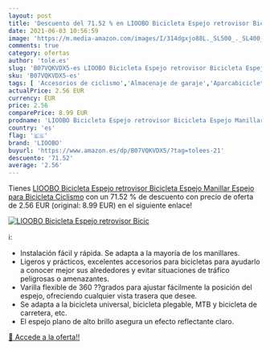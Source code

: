 ```yaml
---
layout: post
title: 'Descuento del 71.52 % en LIOOBO Bicicleta Espejo retrovisor Bicic'
date: 2021-06-03 10:56:59
image: 'https://m.media-amazon.com/images/I/314dgxjo88L._SL500_._SL400_.jpg'
comments: true
category: ofertas
author: 'tole.es'
slug: 'B07VQKVDX5-es LIOOBO Bicicleta Espejo retrovisor Bicicleta Espejo...'
sku: 'B07VQKVDX5-es'
tags: [ 'Accesorios de ciclismo','Almacenaje de garaje','Aparcabicicletas y soportes para bicicletas','Bricolaje y herramientas','Ciclismo','Deportes y aire libre','Espejos para bicicletas','Organización y almacenaje en casa','Ropa y equipo para deportes','bicicleta','lioobo', ]
actualPrice: 2.56 EUR
currency: EUR
price: 2.56
comparePrice: 8.99 EUR
prodname: 'LIOOBO Bicicleta Espejo retrovisor Bicicleta Espejo Manillar Espejo para Bicicleta Ciclismo'
country: 'es'
flag: '🇪🇸'
brand: 'LIOOBO'
buyurl: 'https://www.amazon.es/dp/B07VQKVDX5/?tag=tolees-21'
descuento: '71.52'
average: '2.56'
---
```


Tienes [LIOOBO Bicicleta Espejo retrovisor Bicicleta Espejo Manillar Espejo para Bicicleta Ciclismo](https://www.amazon.es/dp/B07VQKVDX5/?tag=tolees-21) con un 71.52 % de descuento con precio de oferta de 2.56 EUR (original: 8.99 EUR) en el siguiente enlace!

[![LIOOBO Bicicleta Espejo retrovisor Bicic](https://m.media-amazon.com/images/I/314dgxjo88L._SL500_._SL400_.jpg)](https://www.amazon.es/dp/B07VQKVDX5/?tag=tolees-21)

ℹ️:

- Instalación fácil y rápida. Se adapta a la mayoría de los manillares.
- Ligeros y prácticos, excelentes accesorios para bicicletas para ayudarlo a conocer mejor sus alrededores y evitar situaciones de tráfico peligrosas o amenazantes.
- Varilla flexible de 360 ??grados para ajustar fácilmente la posición del espejo, ofreciendo cualquier vista trasera que desee.
- Se adapta a la bicicleta universal, bicicleta plegable, MTB y bicicleta de carretera, etc.
- El espejo plano de alto brillo asegura un efecto reflectante claro.

[🛒 Accede a la oferta!!](https://www.amazon.es/dp/B07VQKVDX5/?tag=tolees-21)
